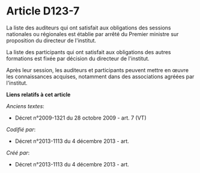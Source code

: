 # Article D123-7

La liste des auditeurs qui ont satisfait aux obligations des sessions nationales ou régionales est établie par arrêté du
Premier ministre sur proposition du directeur de l'institut.

La liste des participants qui ont satisfait aux obligations des autres formations est fixée par décision du directeur de
l'institut.

Après leur session, les auditeurs et participants peuvent mettre en œuvre les connaissances acquises, notamment dans des
associations agréées par l'institut.

**Liens relatifs à cet article**

_Anciens textes_:

  - Décret n°2009-1321 du 28 octobre 2009 - art. 7 (VT)

_Codifié par_:

  - Décret n°2013-1113 du 4 décembre 2013 - art.

_Créé par_:

  - Décret n°2013-1113 du 4 décembre 2013 - art.
